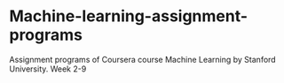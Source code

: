 # Machine-learning-assignment-programs
Assignment programs of Coursera course Machine Learning by Stanford University.
Week 2-9
